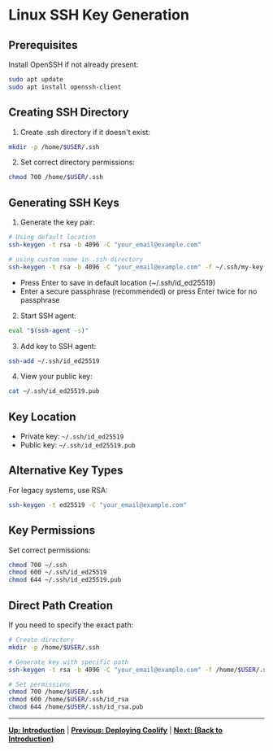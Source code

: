 # Linux SSH Key Generation

## Prerequisites

Install OpenSSH if not already present:

```bash
sudo apt update
sudo apt install openssh-client
```

## Creating SSH Directory

1. Create .ssh directory if it doesn't exist:

```bash
mkdir -p /home/$USER/.ssh
```

2. Set correct directory permissions:

```bash
chmod 700 /home/$USER/.ssh
```

## Generating SSH Keys

1. Generate the key pair:

```bash
# Using default location
ssh-keygen -t rsa -b 4096 -C "your_email@example.com"

# using custom name in .ssh directory
ssh-keygen -t rsa -b 4096 -C "your_email@example.com" -f ~/.ssh/my-key

```

- Press Enter to save in default location (~/.ssh/id_ed25519)
- Enter a secure passphrase (recommended) or press Enter twice for no passphrase

2. Start SSH agent:

```bash
eval "$(ssh-agent -s)"
```

3. Add key to SSH agent:

```bash
ssh-add ~/.ssh/id_ed25519
```

4. View your public key:

```bash
cat ~/.ssh/id_ed25519.pub
```

## Key Location

- Private key: `~/.ssh/id_ed25519`
- Public key: `~/.ssh/id_ed25519.pub`

## Alternative Key Types

For legacy systems, use RSA:

```bash
ssh-keygen -t ed25519 -C "your_email@example.com"
```

## Key Permissions

Set correct permissions:

```bash
chmod 700 ~/.ssh
chmod 600 ~/.ssh/id_ed25519
chmod 644 ~/.ssh/id_ed25519.pub
```

## Direct Path Creation

If you need to specify the exact path:

```bash
# Create directory
mkdir -p /home/$USER/.ssh

# Generate key with specific path
ssh-keygen -t rsa -b 4096 -C "your_email@example.com" -f /home/$USER/.ssh/id_rsa

# Set permissions
chmod 700 /home/$USER/.ssh
chmod 600 /home/$USER/.ssh/id_rsa
chmod 644 /home/$USER/.ssh/id_rsa.pub
```

---

**[Up: Introduction](./get-started-with-a-new-linux-vps.md)** | **[Previous: Deploying Coolify](./get-started-with-a-new-linux-vps.md)** | **[Next: (Back to Introduction)](./get-started-with-a-new-linux-vps.md)**
